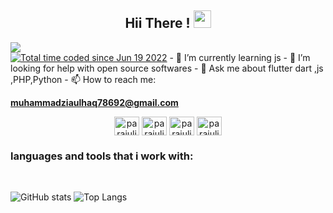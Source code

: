 <h2 align="center">
  Hii There !
  <img src="https://media.giphy.com/media/hvRJCLFzcasrR4ia7z/giphy.gif" width="28">
</h2>
<img src="https://readme-typing-svg.herokuapp.com?color=00B4AB&size=26&center=true&vCenter=true&width=900&lines=I+am+Md. + Jiyaul + Haq.">

<br>
<a href="https://wakatime.com/@a6c280ce-295b-4be9-bd1d-9203f1fa7b3f"><img src="https://wakatime.com/badge/user/a6c280ce-295b-4be9-bd1d-9203f1fa7b3f.svg" alt="Total time coded since Jun 19 2022" /></a>
- 🌱 I’m currently learning js
- 🤔 I’m looking for help with open source softwares
- 💬 Ask me about flutter dart ,js ,PHP,Python
- 📫 How to reach me:<br>



  **muhammadziaulhaq78692@gmail.com**

<p align="center">
  <a href="https://twitter.com/" target="blank"><img align="center" src="https://raw.githubusercontent.com/rahuldkjain/github-profile-readme-generator/master/src/images/icons/Social/twitter.svg" alt="parajulibkrm" height="30" width="40" /></a>
<a href="https://www.linkedin.com/in//" target="blank"><img align="center" src="https://raw.githubusercontent.com/rahuldkjain/github-profile-readme-generator/master/src/images/icons/Social/linked-in-alt.svg" alt="parajulibkrm" height="30" width="40" /></a>
<a href="https://www.facebook.com/" target="blank"><img align="center" src="https://raw.githubusercontent.com/rahuldkjain/github-profile-readme-generator/master/src/images/icons/Social/facebook.svg" alt="parajulibkrm" height="30" width="40" /></a>
<a href="https://www.instagram.com//" target="blank"><img align="center" src="https://raw.githubusercontent.com/rahuldkjain/github-profile-readme-generator/master/src/images/icons/Social/instagram.svg" alt="parajulibkrm" height="30" width="40" /></a>
</p>

### languages and tools that i work with:<br>




<br>

![GitHub stats](https://github-readme-stats.vercel.app/api?username=Zia-ul-haq&show_icons=true&theme=tokyonight) ![Top Langs](https://github-readme-stats.vercel.app/api/top-langs/?username=shankarkharel&theme=tokyonight)<br>





